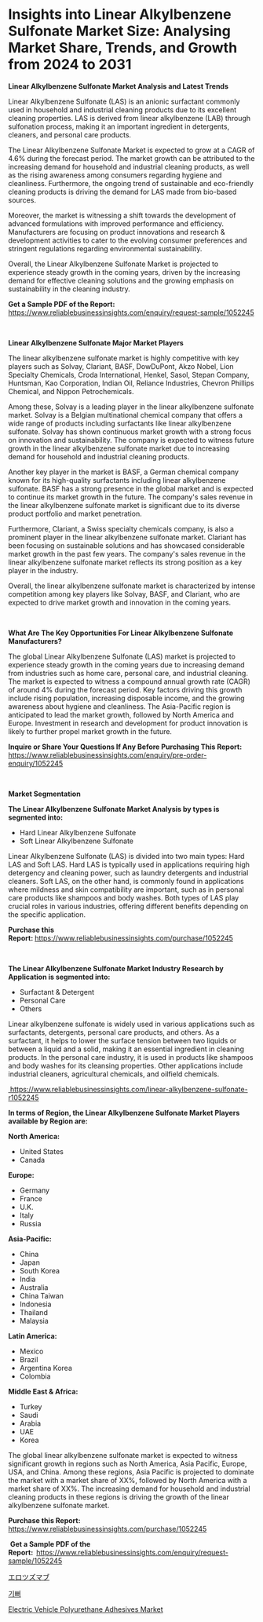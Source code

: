 <p><h1>Insights into Linear Alkylbenzene Sulfonate Market Size: Analysing Market Share, Trends, and Growth from 2024 to 2031</h1></p><p><strong>Linear Alkylbenzene Sulfonate Market Analysis and Latest Trends</strong></p>
<p><p>Linear Alkylbenzene Sulfonate (LAS) is an anionic surfactant commonly used in household and industrial cleaning products due to its excellent cleaning properties. LAS is derived from linear alkylbenzene (LAB) through sulfonation process, making it an important ingredient in detergents, cleaners, and personal care products.</p><p>The Linear Alkylbenzene Sulfonate Market is expected to grow at a CAGR of 4.6% during the forecast period. The market growth can be attributed to the increasing demand for household and industrial cleaning products, as well as the rising awareness among consumers regarding hygiene and cleanliness. Furthermore, the ongoing trend of sustainable and eco-friendly cleaning products is driving the demand for LAS made from bio-based sources.</p><p>Moreover, the market is witnessing a shift towards the development of advanced formulations with improved performance and efficiency. Manufacturers are focusing on product innovations and research & development activities to cater to the evolving consumer preferences and stringent regulations regarding environmental sustainability.</p><p>Overall, the Linear Alkylbenzene Sulfonate Market is projected to experience steady growth in the coming years, driven by the increasing demand for effective cleaning solutions and the growing emphasis on sustainability in the cleaning industry.</p></p>
<p><strong>Get a Sample PDF of the Report:&nbsp;</strong> <a href="https://www.reliablebusinessinsights.com/enquiry/request-sample/1052245">https://www.reliablebusinessinsights.com/enquiry/request-sample/1052245</a></p>
<p>&nbsp;</p>
<p><strong>Linear Alkylbenzene Sulfonate Major Market Players</strong></p>
<p><p>The linear alkylbenzene sulfonate market is highly competitive with key players such as Solvay, Clariant, BASF, DowDuPont, Akzo Nobel, Lion Specialty Chemicals, Croda International, Henkel, Sasol, Stepan Company, Huntsman, Kao Corporation, Indian Oil, Reliance Industries, Chevron Phillips Chemical, and Nippon Petrochemicals.</p><p>Among these, Solvay is a leading player in the linear alkylbenzene sulfonate market. Solvay is a Belgian multinational chemical company that offers a wide range of products including surfactants like linear alkylbenzene sulfonate. Solvay has shown continuous market growth with a strong focus on innovation and sustainability. The company is expected to witness future growth in the linear alkylbenzene sulfonate market due to increasing demand for household and industrial cleaning products.</p><p>Another key player in the market is BASF, a German chemical company known for its high-quality surfactants including linear alkylbenzene sulfonate. BASF has a strong presence in the global market and is expected to continue its market growth in the future. The company's sales revenue in the linear alkylbenzene sulfonate market is significant due to its diverse product portfolio and market penetration.</p><p>Furthermore, Clariant, a Swiss specialty chemicals company, is also a prominent player in the linear alkylbenzene sulfonate market. Clariant has been focusing on sustainable solutions and has showcased considerable market growth in the past few years. The company's sales revenue in the linear alkylbenzene sulfonate market reflects its strong position as a key player in the industry.</p><p>Overall, the linear alkylbenzene sulfonate market is characterized by intense competition among key players like Solvay, BASF, and Clariant, who are expected to drive market growth and innovation in the coming years.</p></p>
<p>&nbsp;</p>
<p><strong>What Are The Key Opportunities For Linear Alkylbenzene Sulfonate Manufacturers?</strong></p>
<p><p>The global Linear Alkylbenzene Sulfonate (LAS) market is projected to experience steady growth in the coming years due to increasing demand from industries such as home care, personal care, and industrial cleaning. The market is expected to witness a compound annual growth rate (CAGR) of around 4% during the forecast period. Key factors driving this growth include rising population, increasing disposable income, and the growing awareness about hygiene and cleanliness. The Asia-Pacific region is anticipated to lead the market growth, followed by North America and Europe. Investment in research and development for product innovation is likely to further propel market growth in the future.</p></p>
<p><strong>Inquire or Share Your Questions If Any Before Purchasing This Report:</strong> <a href="https://www.reliablebusinessinsights.com/enquiry/pre-order-enquiry/1052245">https://www.reliablebusinessinsights.com/enquiry/pre-order-enquiry/1052245</a></p>
<p>&nbsp;</p>
<p><strong>Market Segmentation</strong></p>
<p><strong>The Linear Alkylbenzene Sulfonate Market Analysis by types is segmented into:</strong></p>
<p><ul><li>Hard Linear Alkylbenzene Sulfonate</li><li>Soft Linear Alkylbenzene Sulfonate</li></ul></p>
<p><p>Linear Alkylbenzene Sulfonate (LAS) is divided into two main types: Hard LAS and Soft LAS. Hard LAS is typically used in applications requiring high detergency and cleaning power, such as laundry detergents and industrial cleaners. Soft LAS, on the other hand, is commonly found in applications where mildness and skin compatibility are important, such as in personal care products like shampoos and body washes. Both types of LAS play crucial roles in various industries, offering different benefits depending on the specific application.</p></p>
<p><strong>Purchase this Report:&nbsp;</strong><a href="https://www.reliablebusinessinsights.com/purchase/1052245">https://www.reliablebusinessinsights.com/purchase/1052245</a></p>
<p>&nbsp;</p>
<p><strong>The Linear Alkylbenzene Sulfonate Market Industry Research by Application is segmented into:</strong></p>
<p><ul><li>Surfactant & Detergent</li><li>Personal Care</li><li>Others</li></ul></p>
<p><p>Linear alkylbenzene sulfonate is widely used in various applications such as surfactants, detergents, personal care products, and others. As a surfactant, it helps to lower the surface tension between two liquids or between a liquid and a solid, making it an essential ingredient in cleaning products. In the personal care industry, it is used in products like shampoos and body washes for its cleansing properties. Other applications include industrial cleaners, agricultural chemicals, and oilfield chemicals.</p></p>
<p><a href="https://www.reliablebusinessinsights.com/linear-alkylbenzene-sulfonate-r1052245">&nbsp;https://www.reliablebusinessinsights.com/linear-alkylbenzene-sulfonate-r1052245</a></p>
<p><strong>In terms of Region, the Linear Alkylbenzene Sulfonate Market Players available by Region are:</strong></p>
<p>
    <p> <strong> North America: </strong>
        <ul>
            <li>United States</li>
            <li>Canada</li>
        </ul>
        </p> 
    <p> <strong> Europe: </strong>
        <ul>
            <li>Germany</li>
            <li>France</li>
            <li>U.K.</li>
            <li>Italy</li>
            <li>Russia</li>
        </ul>
        </p> 
    <p> <strong> Asia-Pacific: </strong>
        <ul>
            <li>China</li>
            <li>Japan</li>
            <li>South Korea</li>
            <li>India</li>
            <li>Australia</li>
            <li>China Taiwan</li>
            <li>Indonesia</li>
            <li>Thailand</li>
            <li>Malaysia</li>
        </ul>
        </p> 
    <p> <strong> Latin America: </strong>
        <ul>
            <li>Mexico</li>
            <li>Brazil</li>
            <li>Argentina Korea</li>
            <li>Colombia</li>
        </ul>
        </p> 
    <p> <strong> Middle East & Africa: </strong>
        <ul>
            <li>Turkey</li>
            <li>Saudi</li>
            <li>Arabia</li>
            <li>UAE</li>
            <li>Korea</li>
        </ul>
    </p>
    </p>
<p><p>The global linear alkylbenzene sulfonate market is expected to witness significant growth in regions such as North America, Asia Pacific, Europe, USA, and China. Among these regions, Asia Pacific is projected to dominate the market with a market share of XX%, followed by North America with a market share of XX%. The increasing demand for household and industrial cleaning products in these regions is driving the growth of the linear alkylbenzene sulfonate market.</p></p>
<p><strong>Purchase this Report: </strong><a href="https://www.reliablebusinessinsights.com/purchase/1052245">https://www.reliablebusinessinsights.com/purchase/1052245</a></p>
<p>&nbsp;<strong>Get a Sample PDF of the Report:&nbsp;&nbsp;</strong><a href="https://www.reliablebusinessinsights.com/enquiry/request-sample/1052245">https://www.reliablebusinessinsights.com/enquiry/request-sample/1052245</a></p>
<p><strong></strong></p>
<p><p><a href="https://github.com/sghwr779811674/Market-Research-Report-List-3/blob/main/47811663198.md">エロツズマブ</a></p><p><a href="https://github.com/vdhdwjyp90142/Market-Research-Report-List-3/blob/main/29510597289.md">기뻐</a></p><p><a href="https://github.com/rakibtthstu9900/Market-Research-Report-List-1/blob/main/electric-vehicle-polyurethane-adhesives-market.md">Electric Vehicle Polyurethane Adhesives Market</a></p></p>